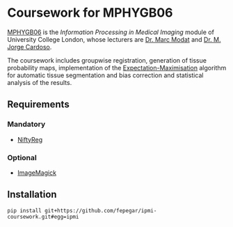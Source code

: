 # Coursework for MPHYGB06
[MPHYGB06](http://www.ucl.ac.uk/medphys/prospective-students/modules/mphygb06) is the *Information Processing in Medical Imaging* module of University College London, whose lecturers are [Dr. Marc Modat](http://cmictig.cs.ucl.ac.uk/people/research-staff/2-mmodat) and [Dr. M. Jorge Cardoso](http://cmictig.cs.ucl.ac.uk/people/research-staff/3-mjcardoso).

The coursework includes groupwise registration, generation of tissue probability maps, implementation of the [Expectation-Maximisation](http://ieeexplore.ieee.org/document/811270/) algorithm for automatic tissue segmentation and bias correction and statistical analysis of the results.

## Requirements
### Mandatory
 - [NiftyReg](http://cmictig.cs.ucl.ac.uk/wiki/index.php/NiftyReg)

### Optional
 - [ImageMagick](https://www.imagemagick.org/script/index.php)

## Installation
```
pip install git+https://github.com/fepegar/ipmi-coursework.git#egg=ipmi
```
